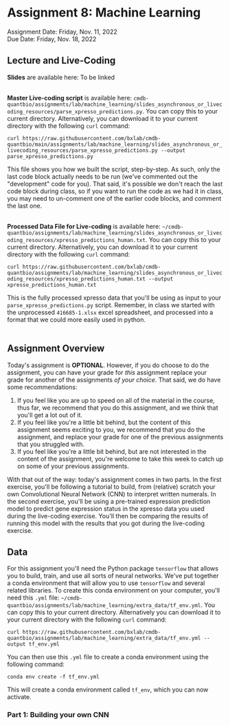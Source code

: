 # Assignment 8: Machine Learning 
Assignment Date: Friday, Nov. 11, 2022 <br>
Due Date: Friday, Nov. 18, 2022 <br>

## Lecture and Live-Coding

**Slides** are available here: To be linked <br><br>

**Master Live-coding script** is available here: `cmdb-quantbio/assignments/lab/machine_learning/slides_asynchronous_or_livecoding_resources/parse_xpresso_predictions.py`. You can copy this to your current directory. Alternatively, you can download it to your current directory with the following `curl` command: 

`curl https://raw.githubusercontent.com/bxlab/cmdb-quantbio/main/assignments/lab/machine_learning/slides_asynchronous_or_livecoding_resources/parse_xpresso_predictions.py --output parse_xpresso_predictions.py` 

This file shows you how we built the script, step-by-step. As such, only the last code block actually needs to be run (we've commented out the "development" code for you). That said, it's possible we don't reach the last code block during class, so if you want to run the code as we had it in class, you may need to un-comment one of the earlier code blocks, and comment the last one. <br><br>

**Processed Data File for Live-coding** is available here: `~/cmdb-quantbio/assignments/lab/machine_learning/slides_asynchronous_or_livecoding_resources/xpresso_predictions_human.txt`. You can copy this to your current directory. Alternatively, you can download it to your current directory with the following `curl` command:

`curl https://raw.githubusercontent.com/bxlab/cmdb-quantbio/assignments/lab/machine_learning/slides_asynchronous_or_livecoding_resources/xpresso_predictions_human.txt --output xpresso_predictions_human.txt`

This is the fully processed xpresso data that you'll be using as input to your `parse_xpresso_predictions.py` script. Remember, in class we started with the unprocessed `416685-1.xlsx` excel spreadsheet, and processed into a format that we could more easily used in python. <br><br>

## Assignment Overview

Today's assignment is **OPTIONAL**. However, if you do choose to do the assignment, you can have your grade for *this* assignment replace your grade for another of the assignments *of your choice*. That said, we do have some recommendations:
1. If you feel like you are up to speed on all of the material in the course, thus far, we recommend that you do this assignment, and we think that you'll get a lot out of it.
2. If you feel like you're a little bit behind, but the content of this assignment seems exciting to you, we recommend that you do the assignment, and replace your grade for one of the previous assignments that you struggled with. 
3. If you feel like you're a little bit behind, but are not interested in the content of the assignment, you're welcome to take this week to catch up on some of your previous assignments.

With that out of the way: today's assignment comes in two parts. In the first exercise, you'll be following a tutorial to build, from (relative) scratch your own Convolutional Neural Network (CNN) to interpret written numerals. In the second exercise, you'll be using a pre-trained expression prediction model to predict gene expression status in the xpresso data you used during the live-coding exercise. You'll then be comparing the results of running this model with the results that you got during the live-coding exercise.

## Data

For this assignment you'll need the Python package `tensorflow` that allows you to build, train, and use all sorts of neural networks. We've put together a conda environment that will allow you to use `tensorflow` and several related libraries. To create this conda environment on your computer, you'll need this `.yml` file: `~/cmdb-quantbio/assignments/lab/machine_learning/extra_data/tf_env.yml`. You can copy this to your current directory. Alternatively you can download it to your current directory with the following `curl` command:

`curl https://raw.githubusercontent.com/bxlab/cmdb-quantbio/assignments/lab/machine_learning/extra_data/tf_env.yml --output tf_env.yml`

You can then use this `.yml` file to create a conda environment using the following command:

`conda env create -f tf_env.yml`

This will create a conda environment called `tf_env`, which you can now activate.


### Part 1: Building your own CNN

